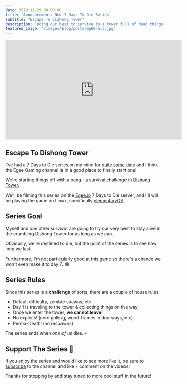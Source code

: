 ```yaml
---
date: 2019-11-29 00:00:00
title: 'Announcement: New 7 Days To Die Series'
subtitle: "Escape To Dishong Tower"
description: 'Doing our best to survive in a tower full of dead things.'
featured_image: '/images/blog/posts/ep00-alt.jpg'
---
```


<iframe width="560" height="315" src="https://www.youtube.com/embed/sMCJbXvijzU" frameborder="0" allow="accelerometer; autoplay; encrypted-media; gyroscope; picture-in-picture" allowfullscreen></iframe>

## Escape To Dishong Tower

I've had a 7 Days to Die series on my mind for [quite some time](https://youtu.be/J3CWDcf4iLI) and I think the Egee Gaming channel is in a good place to finally start one!

We're starting things off with a bang - a survival challenge in [Dishong Tower](https://7daystodie.gamepedia.com/Dishong_Tower).

We'll be filming this series on the [Egee.io](https://egee.io/project/game-servers) 7 Days to Die server, and I'll will be playing the game on Linux, specifically [elementaryOS](https://elementary.io/).

## Series Goal

Myself and *one* other survivor are going to try our very best to stay alive in the crumbling Dishong Tower for as long as we can.

Obviously, we're destined to die, but the point of the series is to see how long we last.

Furthermore, I'm not particularly good at this game so there's a chance we won't even make it to day 7. 😂

## Series Rules

Since this series is a **challenge** of sorts, there are a couple of house rules:

- Default difficulty, zombie spawns, etc
- Day 1 is traveling to the tower & collecting things on the way
- Once we enter the tower, **we cannot leave!**
- No exploits! (nerd polling, wood-frames in doorways, etc)
- Perma-Death! (no respawns)

The series ends when *one of us* dies. 💀

## Support The Series 🚀

If you enjoy the series and would like to see more like it, be sure to [subscribe](https://www.youtube.com/channel/UCCZDIBQBx4Pk9AaIzEteDpA) to the channel and like + comment on the videos!

Thanks for stopping by and stay tuned to more cool stuff in the future!
